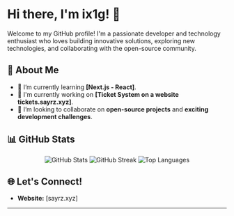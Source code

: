 # Hi there, I'm ix1g! 👋

Welcome to my GitHub profile! I'm a passionate developer and technology enthusiast who loves building innovative solutions, exploring new technologies, and collaborating with the open-source community.


## 🚀 About Me
- 🌱 I’m currently learning **[Next.js - React]**.
- 💼 I'm currently working on **[Ticket System on a website tickets.sayrz.xyz]**.
- 🤝 I’m looking to collaborate on **open-source projects** and **exciting development challenges**.

## 📊 GitHub Stats
<div align="center">
  <img src="https://github-readme-stats.vercel.app/api?username=ix1g&show_icons=true&theme=radical" alt="GitHub Stats" />
  <img src="https://github-readme-streak-stats.herokuapp.com/?user=ix1g&theme=dark" alt="GitHub Streak" />
  <img src="https://github-readme-stats.vercel.app/api/top-langs/?username=ix1g&layout=compact&theme=radical" alt="Top Languages" />
</div>

## 🌐 Let's Connect!
- **Website:** [sayrz.xyz]


---
